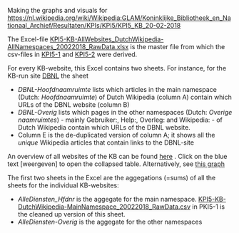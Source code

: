 Making the graphs and visuals for https://nl.wikipedia.org/wiki/Wikipedia:GLAM/Koninklijke_Bibliotheek_en_Nationaal_Archief/Resultaten/KPIs/KPI5/KPI5_KB_20-02-2018

The Excel-file [KPI5-KB-AllWebsites_DutchWikipedia-AllNamespaces_20022018_RawData.xlsx](KPI5-KB-AllWebsites_DutchWikipedia-AllNamespaces_20022018_RawData.xlsx) is the master file from which the csv-files in [KPI5-1](KPI5-1) and [KPI5-2](KPI5-2) were derived.

For every KB-website, this Excel contains two sheets. For instance, for the KB-run site [DBNL](http://www.dbnl.org/) the sheet
* _DBNL-Hoofdnaamruimte_ lists which articles in the main namespace (Dutch: _Hoofdnaamruimte_) of Dutch Wikipedia (column A) contain which URLs of the DBNL website (column B)
* _DBNL-Overig_ lists which pages in the other namespaces (Dutch: _Overige naamruimtes_) - mainly Gebruiker:, Help:, Overleg: and Wikipedia: - of Dutch Wikipedia contain which URLs of the DBNL website.
* Column E is the de-duplicated version of column A; it shows all the _unique_ Wikipedia articles  that contain links to the DBNL-site

An overview of all websites of the KB can be found [here](https://nl.wikipedia.org/wiki/Wikipedia:GLAM/Koninklijke_Bibliotheek_en_Nationaal_Archief/Resultaten/KPIs/KPI5/KPI5_KB_20-02-2018#Tabelweergave) . Click on the blue text [weergeven] to open the collapsed table. Alternatively, see [this graph](plot)

The first two sheets in the Excel are the aggegations (=sums) of all the sheets for the individual KB-websites: 
* _AlleDiensten_Hfdnr_ is the aggegate for the main namespace.  [KPI5-KB-DutchWikipedia-MainNamespace_20022018_RawData.csv](KPI5-1/KPI5-KB-DutchWikipedia-MainNamespace_20022018_RawData.csv) in PKI5-1 is the cleaned up version of this sheet.
* _AlleDiensten-Overig_ is the aggegate for the other namespaces
